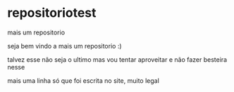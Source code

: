# repositoriotest
 mais um repositorio

 seja bem vindo a mais um repositorio :)

 talvez esse não seja o ultimo mas vou tentar aproveitar e não fazer besteira nesse

mais uma linha só que foi escrita no site, muito legal

